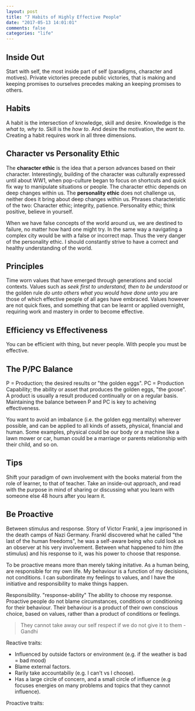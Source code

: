 ```yaml
---
layout: post
title: "7 Habits of Highly Effective People"
date: "2017-05-13 14:01:01"
comments: false
categories: "life"
---
```


## Inside Out

Start with self, the most inside part of self (paradigms, character and motives). Private victories precede public victories, that is making and keeping promises to ourselves precedes making an keeping promises to others.


## Habits

A habit is the intersection of knowledge, skill and desire. Knowledge is the *what to, why to*. Skill is the *how to*. And desire the motivation, the *want to*. Creating a habit requires work in all three dimensions.


## Character vs Personality Ethic

The **character ethic** is the idea that a person advances based on their character. Interestingly, building of the character was culturally expressed until about WW1, when pop-culture began to focus on shortcuts and quick fix way to manipulate situations or people. The character ethic depends on deep changes within us. The **personality ethic** does not challenge us, neither does it bring about deep changes within us. Phrases characteristic of the two: Character ethic; integrity, patience. Personality ethic; think positive, believe in yourself.

When we have false concepts of the world around us, we are destined to failure, no matter how hard one might try. In the same way a navigating a complex city would be with a false or incorrect map. Thus the very danger of the personality ethic. I should constantly strive to have a correct and healthy understanding of the world.


## Principles

Time worn values that have emerged through generations and social contexts. Values such as *seek first to understand, then to be understood* or the golden rule *do unto others what you would have done unto you* are those of which effective people of all ages have embraced. Values however are not quick fixes, and something that can be learnt or applied overnight, requiring work and mastery in order to become effective.


## Efficiency vs Effectiveness

You can be efficient with thing, but never people. With people you must be effective.


## The P/PC Balance

P = Production; the desired results or "the golden eggs". PC = Production Capability; the ability or asset that produces the golden eggs, "the goose". A product is usually a result produced continually or on a regular basis. Maintaining the balance between P and PC is key to acheiving effectiveness. 

You want to avoid an imbalance (i.e. the golden egg mentality) wherever possible, and can be applied to all kinds of assets, physical, financial and human. Some examples, physical could be our body or a machine like a lawn mower or car, human could be a marriage or parents relationship with their child, and so on.


## Tips

Shift your paradigm of own involvement with the books material from the role of learner, to that of teacher. Take an inside-out approach, and read with the purpose in mind of sharing or discussing what you learn with someone else 48 hours after you learn it.


## Be Proactive

Between stimulus and response. Story of Victor Frankl, a jew imprisoned in the death camps of Nazi Germany. Frankl discovered what he called "the last of the human freedoms", he was a self-aware being who culd look as an observer at his very involvement. Between what happened to him (the stimulus) and his response to it, was his power to choose that response.

To be proactive means more than merely taking initative. As a human being, are responsible for my own life. My behaviour is a function of my decisions, not conditions. I can subordinate my feelings to values, and I have the initiative and responsibility to make things happen.

Responsibility. "response-ability" The ability to choose my response. Proactive people do not blame circumstances, conditions or conditioning for their behaviour. Their behaviour is a product of their own conscious choice, based on values, rather than a product of conditions or feelings.

> They cannot take away our self respect if we do not give it to them - Gandhi

Reactive traits:
- Influenced by outside factors or environment (e.g. if the weather is bad = bad mood)
- Blame external factors.
- Rarily take accountabiliy (e.g. I can't vs I choose).
- Has a large circle of concern, and a small circle of influence (e.g focuses energies on many problems and topics that they cannot influence).

Proactive traits:
